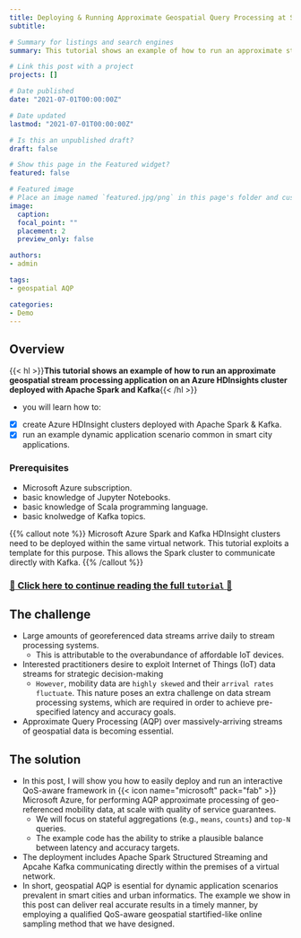 ```yaml
---
title: Deploying & Running Approximate Geospatial Query Processing at Scale on Microsoft Azure HDInsights
subtitle: 

# Summary for listings and search engines
summary: This tutorial shows an example of how to run an approximate stream processing on Azure HDInsights deployed with Apache Spark and Kafka. 

# Link this post with a project
projects: []

# Date published
date: "2021-07-01T00:00:00Z"

# Date updated
lastmod: "2021-07-01T00:00:00Z"

# Is this an unpublished draft?
draft: false

# Show this page in the Featured widget?
featured: false

# Featured image
# Place an image named `featured.jpg/png` in this page's folder and customize its options here.
image:
  caption: 
  focal_point: ""
  placement: 2
  preview_only: false

authors:
- admin

tags:
- geospatial AQP

categories:
- Demo
---
```


## Overview
{{< hl >}}**This tutorial shows an example of how to run an approximate geospatial stream processing application on an Azure HDInsights cluster deployed with Apache Spark and Kafka**{{< /hl >}}

- you will learn how to:
- [x] create Azure HDInsight clusters deployed with Apache Spark & Kafka.
- [x] run an example dynamic application scenario common in smart city applications.

### Prerequisites
- Microsoft Azure subscription.
- basic knowledge of Jupyter Notebooks.
- basic knowledge of Scala programming language.
- basic knolwedge of Kafka topics.

{{% callout note %}}
Microsoft Azure Spark and Kafka HDInsight clusters need to be deployed within the same virtual network.
This tutorial exploits a template for this purpose. This allows the Spark cluster to communicate directly with Kafka. 
{{% /callout %}}

### [:notebook: Click here to continue reading the full `tutorial` :notebook:](https://isamaljawarneh.github.io/ApproximateStream/)

## The challenge
- Large amounts of georeferenced data streams arrive daily to stream processing systems. 
  - This is attributable to the overabundance of affordable IoT devices. 
- Interested practitioners desire to exploit Internet of Things (IoT) data streams for strategic decision-making 
  - `However`, mobility data are `highly skewed` and their `arrival rates fluctuate`. This nature poses an extra challenge on data stream processing systems, which are required in order to achieve pre-specified latency and accuracy goals. 
- Approximate Query Processing (AQP) over massively-arriving streams of geospatial data is becoming essential.

## The solution
- In this post, I will show you how to easily deploy and run an interactive QoS-aware framework in {{< icon name="microsoft" pack="fab" >}} Microsoft Azure, for performing AQP  approximate processing of geo-referenced mobility data, at scale with quality of service guarantees. 
  - We will focus on stateful aggregations (e.g., `means`, `counts`) and `top-N` queries. 
  - The example code has the ability to strike a plausible balance between latency and accuracy targets. 
- The deployment includes Apache Spark Structured Streaming and Apcahe Kafka communicating directly within the premises of a virtual network. 
- In short, geospatial AQP is esential for dynamic application scenarios prevalent in smart cities and urban informatics. The example we show in this post can deliver real accurate results in a timely manner, by employing a qualified QoS-aware geospatial startified-like online sampling method that we have designed.
 

